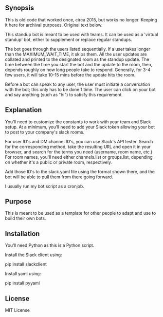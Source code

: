 ## Synopsis

This is old code that worked once, circa 2015, but works no longer. Keeping it here for archival purposes. Original text below.

This standup bot is meant to be used with teams. It can be used as a 'virtual standup' bot, either to supplement or replace regular standups.

The bot goes through the users listed sequentially. If a user takes longer than the MAXIMUM_WAIT_TIME, it skips them. All the user updates are collated and printed to the designated room as the standup update. The time between the time you start the bot and the update to the room, then, depends roughly on how long people take to respond. Generally, for 3-4 few users, it will take 10-15 mins before the update hits the room.

Before a bot can speak to any user, the user must initiate a conversation with the bot; this only has to be done 1 time. The user can click on your bot and say anything (such as "hi") to satisfy this requirement.

## Explanation

You'll need to customize the constants to work with your team and Slack setup. At a minimum, you'll need to add your Slack token allowing your bot to post to your company's slack rooms.

For user ID's and DM channel ID's, you can use Slack's API tester. Search for the corresponding method, take the resulting URL and open it in your browser, and search for the terms you need (username, room name, etc.) For room names, you'll need either channels.list or groups.list, depending on whether it's a public or private room, respectively.

Add those ID's to the slack.yaml file using the format shown there, and the bot will be able to pull them from there going forward.

I usually run my bot script as a cronjob.

## Purpose

This is meant to be used as a template for other people to adapt and use to build their own bots.

## Installation

You'll need Python as this is a Python script.

Install the Slack client using:

pip install slackclient

Install yaml using:

pip install pyyaml

## License

MIT License

